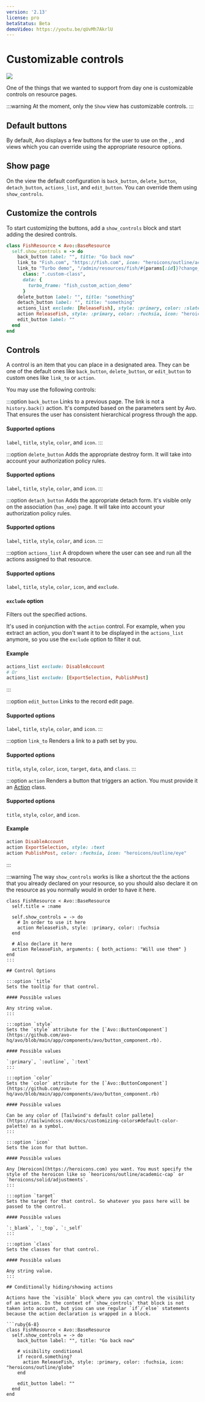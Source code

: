 ```yaml
---
version: '2.13'
license: pro
betaStatus: Beta
demoVideo: https://youtu.be/qUvMh7AkrlU
---
```


# Customizable controls

![](/assets/img/resources/customizable-controls/index.jpg)

One of the things that we wanted to support from day one is customizable controls on resource pages.

:::warning
At the moment, only the `Show` view has customizable controls.
:::

## Default buttons

By default, Avo displays a few buttons for the user to use on the <Index />, <Show />, and <Edit /> views which you can override using the appropriate resource options.

## Show page

On the <Show /> view the default configuration is `back_button`, `delete_button`, `detach_button`, `actions_list`, and `edit_button`. You can override them using `show_controls`.

## Customize the controls

To start customizing the buttons, add a `show_controls` block and start adding the desired controls.

```ruby
class FishResource < Avo::BaseResource
  self.show_controls = -> do
    back_button label: "", title: "Go back now"
    link_to "Fish.com", "https://fish.com", icon: "heroicons/outline/academic-cap", target: :_blank
    link_to "Turbo demo", "/admin/resources/fish/#{params[:id]}?change_to=🚀🚀🚀 New content here 🚀🚀🚀",
      class: ".custom-class",
      data: {
        turbo_frame: "fish_custom_action_demo"
      }
    delete_button label: "", title: "something"
    detach_button label: "", title: "something"
    actions_list exclude: [ReleaseFish], style: :primary, color: :slate
    action ReleaseFish, style: :primary, color: :fuchsia, icon: "heroicons/outline/globe"
    edit_button label: ""
  end
end
```

## Controls

A control is an item that you can place in a designated area. They can be one of the default ones like `back_button`, `delete_button`, or `edit_button` to custom ones like `link_to` or `action`.

You may use the following controls:

:::option `back_button`
Links to a previous page. The link is not a `history.back()` action. It's computed based on the parameters sent by Avo. That ensures the user has consistent hierarchical progress through the app.

#### Supported options

`label`, `title`, `style`, `color`, and `icon`.
:::

:::option `delete_button`
Adds the appropriate destroy form. It will take into account your authorization policy rules.

#### Supported options

`label`, `title`, `style`, `color`, and `icon`.
:::

:::option `detach_button`
Adds the appropriate detach form. It's visible only on the association (`has_one`) page. It will take into account your authorization policy rules.

#### Supported options

`label`, `title`, `style`, `color`, and `icon`.
:::

:::option `actions_list`
A dropdown where the user can see and run all the actions assigned to that resource.

#### Supported options

`label`, `title`, `style`, `color`, `icon`, and `exclude`.

#### `exclude` option

Filters out the specified actions.

It's used in conjunction with the `action` control. For example, when you extract an action, you don't want it to be displayed in the `actions_list` anymore, so you use the `exclude` option to filter it out.

#### Example

```ruby
actions_list exclude: DisableAccount
# Or
actions_list exclude: [ExportSelection, PublishPost]
```
:::

:::option `edit_button`
Links to the record edit page.

#### Supported options

`label`, `title`, `style`, `color`, and `icon`.
:::

:::option `link_to`
Renders a link to a path set by you.

#### Supported options

`title`, `style`, `color`, `icon`, `target`, `data`, and `class`.
:::

:::option `action`
Renders a button that triggers an action. You must provide it an [Action](./actions) class.

#### Supported options

`title`, `style`, `color`, and `icon`.

#### Example

```ruby
action DisableAccount
action ExportSelection, style: :text
action PublishPost, color: :fuchsia, icon: "heroicons/outline/eye"
```
:::

:::warning
The way `show_controls` works is like a shortcut the the actions that you already declared on your resource, so you should also declare it on the resource as you normally would in order to have it here.

```ruby{6,10}
class FishResource < Avo::BaseResource
  self.title = :name

  self.show_controls = -> do
    # In order to use it here
    action ReleaseFish, style: :primary, color: :fuchsia
  end

  # Also declare it here
  action ReleaseFish, arguments: { both_actions: "Will use them" }
end
:::

## Control Options

:::option `title`
Sets the tooltip for that control.

#### Possible values

Any string value.
:::

:::option `style`
Sets the `style` attribute for the [`Avo::ButtonComponent`](https://github.com/avo-hq/avo/blob/main/app/components/avo/button_component.rb).

#### Possible values

`:primary`, `:outline`, `:text`
:::

:::option `color`
Sets the `color` attribute for the [`Avo::ButtonComponent`](https://github.com/avo-hq/avo/blob/main/app/components/avo/button_component.rb)

#### Possible values

Can be any color of [Tailwind's default color pallete](https://tailwindcss.com/docs/customizing-colors#default-color-palette) as a symbol.
:::

:::option `icon`
Sets the icon for that button.

#### Possible values

Any [Heroicon](https://heroicons.com) you want. You must specify the style of the heroicon like so `heoricons/outline/academic-cap` or `heroicons/solid/adjustments`.
:::

:::option `target`
Sets the target for that control. So whatever you pass here will be passed to the control.

#### Possible values

`:_blank`, `:_top`, `:_self`
:::

:::option `class`
Sets the classes for that control.

#### Possible values

Any string value.
:::

## Conditionally hiding/showing actions

Actions have the `visible` block where you can control the visibility of an action. In the context of `show_controls` that block is not taken into account, but yiou can use regular `if`/`else` statements because the action declaration is wrapped in a block.

```ruby{6-8}
class FishResource < Avo::BaseResource
  self.show_controls = -> do
    back_button label: "", title: "Go back now"

    # visibility conditional
    if record.something?
      action ReleaseFish, style: :primary, color: :fuchsia, icon: "heroicons/outline/globe"
    end

    edit_button label: ""
  end
end
```
